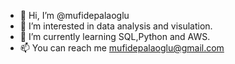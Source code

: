 - 👋 Hi, I’m @mufidepalaoglu
- 👀 I’m interested in data analysis and visulation.
- 🌱 I’m currently learning SQL,Python and AWS.
- 📫 You can reach me mufidepalaoglu@gmail.com

<!---
mufidepalaoglu/mufidepalaoglu is a ✨ special ✨ repository because its `README.md` (this file) appears on your GitHub profile.
You can click the Preview link to take a look at your changes.
--->

